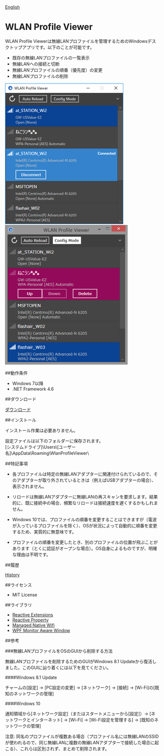 ﻿[English](README.md)

WLAN Profile Viewer
===================

WLAN Profile Viewerは無線LANプロファイルを管理するためのWindowsデスクトップアプリです。以下のことが可能です。
 - 既存の無線LANプロファイルの一覧表示
 - 無線LANへの接続と切断
 - 無線LANプロファイルの順番（優先度）の変更
 - 無線LANプロファイルの削除

![Screenshot on Windows 10](Images/Screenshot_Win10.png)<br>
![Screenshot on Windows 8.1](Images/Screenshot_Win81.png)

##動作条件

 * Windows 7以降
 * .NET Framework 4.6

##ダウンロード

[ダウンロード](https://github.com/emoacht/WlanProfileViewer/releases/download/1.1.2/WlanProfileViewer112.zip)

##インストール

インストール作業は必要ありません。

設定ファイルは以下のフォルダーに保存されます。<br>
[システムドライブ]\Users\\[ユーザー名]\AppData\Roaming\WlanProfileViewer\

##特記事項

 - 各プロファイルは特定の無線LANアダプターに関連付けられているので、そのアダプターが取り外されているときは（例えばUSBアダプターの場合）、表示されません。

 - リロードは無線LANアダプターに無線LANの再スキャンを要求します。結果的に、既に接続中の場合、頻繁なリロードは接続速度を遅くするかもしれません。

 - Windows 10では、プロファイルの順番を変更することはできますが（電波が入っているプロファイルを除く）、OSが状況によって自動的に順番を変更するため、実質的に無意味です。

 - プロファイルの順番を変更したとき、別のプロファイルの位置が飛ぶことがあります（とくに認証がオープンな場合）。OS自身によるものですが、明確な理由は不明です。

##履歴

[History](History.md)

##ライセンス

 - MIT License

##ライブラリ

 - [Reactive Extensions][1]
 - [Reactive Property][2]
 - [Managed Native Wifi][3]
 - [WPF Monitor Aware Window][4]

[1]: https://github.com/Reactive-Extensions/Rx.NET
[2]: https://github.com/runceel/ReactiveProperty
[3]: https://github.com/emoacht/ManagedNativeWifi
[4]: https://github.com/emoacht/WpfMonitorAware

##参考

###無線LANプロファイルをOSのGUIから削除する方法

無線LANプロファイルを削除するためのGUIがWindows 8.1 Updateから復活しました。このGUIに辿り着くには以下を見てください。

####Windows 8.1 Update

チャームの[設定] &rarr; [PC設定の変更] &rarr; [ネットワーク] &rarr; [接続] &rarr; [Wi-Fi]の[既知のネットワークの管理]

####Windows 10

通知領域から[ネットワーク設定]（またはスタートメニューから[設定]）&rarr; [ネットワークとインターネット] &rarr; [Wi-Fi] &rarr; [Wi-Fi設定を管理する] &rarr; [既知のネットワークの管理]

注意: 同名のプロファイルが複数ある場合（プロファイル名には無線LANのSSIDが使われるので、同じ無線LANに複数の無線LANアダプターで接続した場合に起こる）、これらは区別されず、まとめて削除されます。
